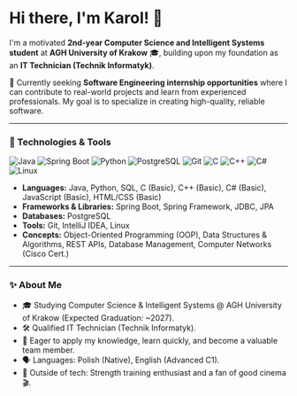 # Hi there, I'm Karol! 👋

I'm a motivated **2nd-year Computer Science and Intelligent Systems student** at **AGH University of Krakow** 🎓, building upon my foundation as an **IT Technician (Technik Informatyk)**.

🌱 Currently seeking **Software Engineering internship opportunities** where I can contribute to real-world projects and learn from experienced professionals. My goal is to specialize in creating high-quality, reliable software.

---

### 🔧 Technologies & Tools

<p align="left">
  <img src="https://img.shields.io/badge/Java-ED8B00?style=for-the-badge&logo=openjdk&logoColor=white" alt="Java"/>
  <img src="https://img.shields.io/badge/Spring_Boot-6DB33F?style=for-the-badge&logo=spring-boot&logoColor=white" alt="Spring Boot"/>
  <img src="https://img.shields.io/badge/Python-3776AB?style=for-the-badge&logo=python&logoColor=white" alt="Python"/>
  <img src="https://img.shields.io/badge/PostgreSQL-4169E1?style=for-the-badge&logo=postgresql&logoColor=white" alt="PostgreSQL"/>
  <img src="https://img.shields.io/badge/Git-F05032?style=for-the-badge&logo=git&logoColor=white" alt="Git"/>
  <img src="https://img.shields.io/badge/C-A8B9CC?style=for-the-badge&logo=c&logoColor=000" alt="C"/>
  <img src="https://img.shields.io/badge/C%2B%2B-00599C?style=for-the-badge&logo=cplusplus&logoColor=white" alt="C++"/>
  <img src="https://img.shields.io/badge/C%23-239120?style=for-the-badge&logo=c-sharp&logoColor=white" alt="C#"/>
  <img src="https://img.shields.io/badge/Linux-FCC624?style=for-the-badge&logo=linux&logoColor=black" alt="Linux"/>
</p>

* **Languages:** Java, Python, SQL, C (Basic), C++ (Basic), C# (Basic), JavaScript (Basic), HTML/CSS (Basic)
* **Frameworks & Libraries:** Spring Boot, Spring Framework, JDBC, JPA
* **Databases:** PostgreSQL
* **Tools:** Git, IntelliJ IDEA, Linux
* **Concepts:** Object-Oriented Programming (OOP), Data Structures & Algorithms, REST APIs, Database Management, Computer Networks (Cisco Cert.)

---

### ✨ About Me

* 🎓 Studying Computer Science & Intelligent Systems @ AGH University of Krakow (Expected Graduation: ~2027).
* 🛠️ Qualified IT Technician (Technik Informatyk).
* 🚀 Eager to apply my knowledge, learn quickly, and become a valuable team member.
* 🗣️ Languages: Polish (Native), English (Advanced C1).
* 💪 Outside of tech: Strength training enthusiast and a fan of good cinema 🎬.
